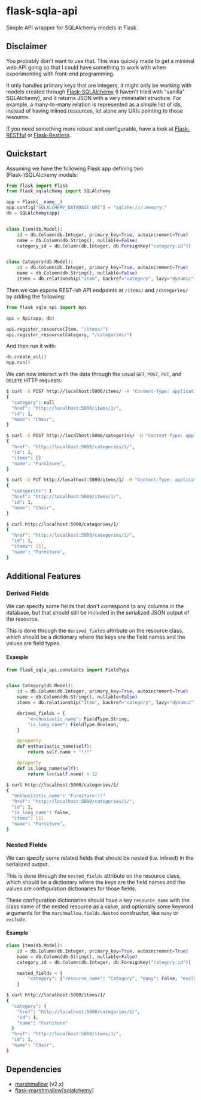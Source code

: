 # flask-sqla-api

Simple API wrapper for SQLAlchemy models in Flask.


## Disclaimer

You probably don't want to use that. This was quickly made to get a minimal web
API going so that I could have something to work with when experimenting with
front-end programming.

It only handles primary keys that are integers, it might only be working with
models created through [Flask-SQLAlchemy][] (I haven't tried with "vanilla"
SQLAlchemy), and it returns JSON with a very minimalist structure. For example,
a many-to-many relation is represented as a simple list of ids, instead of
having inlined resources, let alone any URIs pointing to those resource.

If you need something more robust and configurable, have a look at
[Flask-RESTful][] or [Flask-Restless][].


## Quickstart

Assuming we have the following Flask app defining two (Flask-)SQLAlchemy models:

```python
from flask import Flask
from flask_sqlalchemy import SQLAlchemy

app = Flask(__name__)
app.config["SQLALCHEMY_DATABASE_URI"] = "sqlite:///:memory:"
db = SQLAlchemy(app)


class Item(db.Model):
    id = db.Column(db.Integer, primary_key=True, autoincrement=True)
    name = db.Column(db.String(), nullable=False)
    category_id = db.Column(db.Integer, db.ForeignKey("category.id"))


class Category(db.Model):
    id = db.Column(db.Integer, primary_key=True, autoincrement=True)
    name = db.Column(db.String(), nullable=False)
    items = db.relationship("Item", backref="category", lazy="dynamic")
```

Then we can expose REST-ish API endpoints at `/items/` and `/categories/` by
adding the following:


```python
from flask_sqla_api import Api

api = Api(app, db)

api.register_resource(Item, "/items/")
api.register_resource(Category, "/categories/")
```

And then run it with:

```python
db.create_all()
app.run()
```

We can now interact with the data through the usual `GET`, `POST`, `PUT`, and
`DELETE` HTTP requests.

```bash
$ curl -X POST http://localhost:5000/items/ -H "Content-Type: application/json" -d '{"name": "Chair"}'
{
  "category": null
  "href": "http://localhost:5000/items/1/",
  "id": 1,
  "name": "Chair",
}

$ curl -X POST http://localhost:5000/categories/ -H "Content-Type: application/json" -d '{"name": "Furniture"}'
{
  "href": "http://localhost:5000/categories/1/",
  "id": 1,
  "items": []
  "name": "Furniture",
}

$ curl -X PUT http://localhost:5000/items/1/ -H "Content-Type: application/json" -d '{"category": 1}'
{
  "categories": 1
  "href": "http://localhost:5000/items/1/",
  "id": 1,
  "name": "Chair",
}

$ curl http://localhost:5000/categories/1/
{
  "href": "http://localhost:5000/categories/1/",
  "id": 1,
  "items": [1],
  "name": "Furniture",
}

```

## Additional Features

### Derived Fields

We can specify some fields that don't correspond to any columns in the
database, but that should still be included in the serialized JSON output of
the resource.

This is done through the `derived_fields` attribute on the resource class,
which should be a dictionary where the keys are the field names and the values
are field types.

#### Example

```python
from flask_sqla_api.constants import FieldType


class Category(db.Model):
    id = db.Column(db.Integer, primary_key=True, autoincrement=True)
    name = db.Column(db.String(), nullable=False)
    items = db.relationship("Item", backref="category", lazy="dynamic")

    derived_fields = {
        "enthusiastic_name": FieldType.String,
        "is_long_name": FieldType.Boolean,
    }

    @property
    def enthusiastic_name(self):
        return self.name + "!!!"

    @property
    def is_long_name(self):
        return len(self.name) > 12
```

```bash
$ curl http://localhost:5000/categories/1/
{
  "enthusiastic_name": "Furniture!!!"
  "href": "http://localhost:5000/categories/1/",
  "id": 1,
  "is_long_name": false,
  "items": [1]
  "name": "Furniture",
}
```

### Nested Fields

We can specify some related fields that should be nested (i.e. inlined) in the
serialized output.

This is done through the `nested_fields` attribute on the resource class, which
should be a dictionary where the keys are the field names and the values are
configuration dictionaries for those fields.

These configuration dictionaries should have a key `resource_name` with the
class name of the nested resource as a value, and optionally some keyword
arguments for the `marshmallow.fields.Nested` constructor, like `many` or
`exclude`.

#### Example

```python
class Item(db.Model):
    id = db.Column(db.Integer, primary_key=True, autoincrement=True)
    name = db.Column(db.String(), nullable=False)
    category_id = db.Column(db.Integer, db.ForeignKey("category.id"))

    nested_fields = {
        "category": {"resource_name": "Category", "many": False, "exclude": ["items"]},
    }
```

```bash
$ curl http://localhost:5000/items/1/
{
  "category": {
    "href": "http://localhost:5000/categories/1/",
    "id": 1,
    "name": "Furniture"
  }
  "href": "http://localhost:5000/items/1/",
  "id": 1,
  "name": "Chair",
}
```

## Dependencies

- [marshmallow][] (v2.x)
- [flask-marshmallow\[sqlalchemy\]][flask-marshmallow]


[Flask-SQLAlchemy]: http://flask-sqlalchemy.pocoo.org
[Flask-RESTful]: https://flask-restful.readthedocs.org
[Flask-Restless]: https://flask-restless.readthedocs.org

[marshmallow]: https://marshmallow.readthedocs.io/
[flask-marshmallow]: https://flask-marshmallow.readthedocs.org
